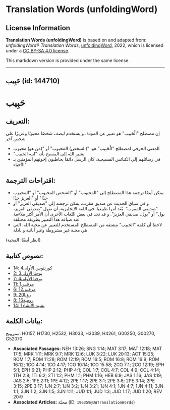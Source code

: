 # Translation Words (unfoldingWord)

## License Information

**Translation Words (unfoldingWord)** is based on and adapted from: _unfoldingWord® Translation Words_, [unfoldingWord](https://unfoldingword.org/utw), 2022, which is licensed under a [CC BY-SA 4.0 license](https://creativecommons.org/licenses/by-sa/4.0/legalcode.en).

This markdown version is provided under the same license.



--------------------------------

## حَبِيب (id: 144710)

حَبِيب
======

التعريف:
--------

إن مصطلح "الْحَبِيب" هو تعبير عن المودة، و يستخدم ليصف شخصًا محبوبًا وعزيزًا على شخص آخر.

* المعنى الحرفي لمصطلح "الْحَبِيب" هو: "(الشخص) المحبوب" أو "(من هو) محبوب
* "يشير الله إلى المسيح بأنه "ابنه الحبيب
* في رسائلهم إلى الكنائس المسيحية، كان الرسل دائمًا يخاطبون إخوتهم المؤمنين بـ "الأحباء

اقتراحات الترجمة:
-----------------

* يمكن أيضًا ترجمة هذا المصطلح إلى "المحبوب" أو "الشخص المحبوب" أو "المحبوب جدًا" أو "العزيز جدًا
* و في سياق الحديث عن صديق مقرب، يمكن ترجمته إلى "صديقي العزيز" أو "صديقي المقرب". يُعَد أمرا طبيعيا، في اللغة الإنجليزية، أن نقول "صديقي العزيز، بول" أو "بول، صديقي العزيز". و قد نجد في بعض اللغات الأخرى أن الأمر أكثر ملاءمة عند صياغة هذا التعبير بطريقة مختلفة
* لاحظ أن كلمة "الحبيب" مشتقة من المصطلح المستخدم للتعبير عن محبة الله، التي هي محبة غير مشروطة وغير أنانية و باذلة

(انظر أيضًا: المحبة)

نصوص كتابية:
------------

* [كورنثوس الأولى4 :14](https://ref.ly/1Cor4:14)
* [يوحنا الأولى3 :2](https://ref.ly/1John3:2)
* [يوحنا الأولى4 :7](https://ref.ly/1John4:7)
* [مرقس1 :11](https://ref.ly/Mark1:11)
* [مرقس12 :6](https://ref.ly/Mark12:6)
* [رؤيا20 :9](https://ref.ly/Rev20:9)
* [رومية16 :8](https://ref.ly/Rom16:8)
* [نشيد الأنشاد1 :14](https://ref.ly/Song1:14)

بيانات الكلمة:
--------------

سترونج: H0157, H1730, H2532, H3033, H3039, H4261, G00250, G00270, G52070

* **Associated Passages:** NEH 13:26; SNG 1:14; MAT 3:17; MAT 12:18; MAT 17:5; MRK 1:11; MRK 9:7; MRK 12:6; LUK 3:22; LUK 20:13; ACT 15:25; ROM 1:7; ROM 11:28; ROM 12:19; ROM 16:5; ROM 16:8; ROM 16:9; ROM 16:12; 1CO 4:14; 1CO 4:17; 1CO 10:14; 1CO 15:58; 2CO 7:1; 2CO 12:19; EPH 5:1; EPH 6:21; PHP 2:12; PHP 4:1; COL 1:7; COL 4:7; COL 4:9; COL 4:14; 1TH 2:8; 1TI 6:2; 2TI 1:2; PHM 1:1; PHM 1:16; HEB 6:9; JAS 1:16; JAS 1:19; JAS 2:5; 1PE 2:11; 1PE 4:12; 2PE 1:17; 2PE 3:1; 2PE 3:8; 2PE 3:14; 2PE 3:15; 2PE 3:17; 1JN 2:7; 1JN 3:2; 1JN 3:21; 1JN 4:1; 1JN 4:7; 1JN 4:11; 3JN 1:1; 3JN 1:2; 3JN 1:5; 3JN 1:11; JUD 1:1; JUD 1:3; JUD 1:17; JUD 1:20; REV 20:9
* **Associated Articles:** محبّة (ID: `196359@UWTranslationWords`)

